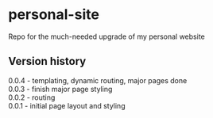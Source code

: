 # personal-site
Repo for the much-needed upgrade of my personal website

## Version history
0.0.4 - templating, dynamic routing, major pages done  
0.0.3 - finish major page styling  
0.0.2 - routing  
0.0.1 - initial page layout and styling  

